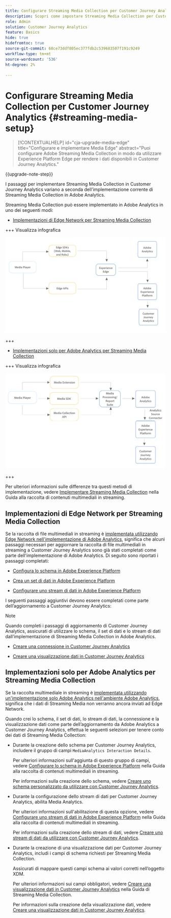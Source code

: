 ```yaml
---
title: Configurare Streaming Media Collection per Customer Journey Analytics
description: Scopri come impostare Streaming Media Collection per Customer Journey Analytics
role: Admin
solution: Customer Journey Analytics
feature: Basics
hide: true
hidefromtoc: true
source-git-commit: 68ce73ddf805ec377fdb2c539683507f191c9249
workflow-type: tm+mt
source-wordcount: '536'
ht-degree: 2%

---
```


# Configurare Streaming Media Collection per Customer Journey Analytics {#streaming-media-setup}

<!-- markdownlint-disable MD034 -->

>[!CONTEXTUALHELP]
>id="cja-upgrade-media-edge"
>title="Configurare e implementare Media Edge"
>abstract="Puoi configurare Adobe Streaming Media Collection in modo da utilizzare Experience Platform Edge per rendere i dati disponibili in Customer Journey Analytics."

<!-- markdownlint-enable MD034 -->

{{upgrade-note-step}}

I passaggi per implementare Streaming Media Collection in Customer Journey Analytics variano a seconda dell’implementazione corrente di Streaming Media Collection in Adobe Analytics.

Streaming Media Collection può essere implementato in Adobe Analytics in uno dei seguenti modi:

* [Implementazioni di Edge Network per Streaming Media Collection](#edge-network-implementations)

+++ Visualizza infografica

  ![Implementazione di Streaming Media su Edge](assets/streaming-media-edge.png)

+++

* [Implementazioni solo per Adobe Analytics per Streaming Media Collection](#adobe-analytics-only-implementations)

+++ Visualizza infografica

  ![Implementazione solo Analytics](assets/analytics-implementation.png)

+++

Per ulteriori informazioni sulle differenze tra questi metodi di implementazione, vedere [Implementare Streaming Media Collection](https://experienceleague.adobe.com/en/docs/media-analytics/using/implementation/overview) nella Guida alla raccolta di contenuti multimediali in streaming.

## Implementazioni di Edge Network per Streaming Media Collection

Se la raccolta di file multimediali in streaming è [implementata utilizzando Edge Network nell&#39;implementazione di Adobe Analytics](https://experienceleague.adobe.com/en/docs/media-analytics/using/implementation/overview#edge-implementation-methods), significa che alcuni passaggi necessari per aggiornare la raccolta di file multimediali in streaming a Customer Journey Analytics sono già stati completati come parte dell&#39;implementazione di Adobe Analytics. Di seguito sono riportati i passaggi completati:

* [Configura lo schema in Adobe Experience Platform](https://experienceleague.adobe.com/en/docs/media-analytics/using/implementation/edge-recommended/media-edge-sdk/implementation-edge#set-up-the-schema-in-adobe-experience-platform)

* [Crea un set di dati in Adobe Experience Platform](https://experienceleague.adobe.com/en/docs/media-analytics/using/implementation/edge-recommended/media-edge-sdk/implementation-edge#create-a-dataset-in-adobe-experience-platform)

* [Configurare uno stream di dati in Adobe Experience Platform](https://experienceleague.adobe.com/en/docs/media-analytics/using/implementation/edge-recommended/media-edge-sdk/implementation-edge#configure-a-datastream-in-adobe-experience-platform)

I seguenti passaggi aggiuntivi devono essere completati come parte dell’aggiornamento a Customer Journey Analytics:

>[!NOTE]
>
>Quando completi i passaggi di aggiornamento di Customer Journey Analytics, assicurati di utilizzare lo schema, il set di dati e lo stream di dati dall’implementazione di Streaming Media Collection in Adobe Analytics.

* [Creare una connessione in Customer Journey Analytics](/help/getting-started/cja-upgrade/cja-upgrade-connection.md)

* [Creare una visualizzazione dati in Customer Journey Analytics](/help/getting-started/cja-upgrade/cja-upgrade-dataview.md)


## Implementazioni solo per Adobe Analytics per Streaming Media Collection

Se la raccolta multimediale in streaming è [implementata utilizzando un&#39;implementazione solo Adobe Analytics nell&#39;ambiente Adobe Analytics](https://experienceleague.adobe.com/en/docs/media-analytics/using/implementation/overview#adobe-analytics-only-implementation-methods), significa che i dati di Streaming Media non verranno ancora inviati ad Edge Network.

Quando crei lo schema, il set di dati, lo stream di dati, la connessione e la visualizzazione dati come parte dell’aggiornamento da Adobe Analytics a Customer Journey Analytics, effettua le seguenti selezioni per tenere conto dei dati di Streaming Media Collection:

* Durante la creazione dello schema per Customer Journey Analytics, includere il gruppo di campi `MediaAnalytics Interaction Details`.

  Per ulteriori informazioni sull&#39;aggiunta di questo gruppo di campi, vedere [Configurare lo schema in Adobe Experience Platform](https://experienceleague.adobe.com/en/docs/media-analytics/using/implementation/edge-recommended/media-edge-sdk/implementation-edge#set-up-the-schema-in-adobe-experience-platform) nella Guida alla raccolta di contenuti multimediali in streaming.

  Per informazioni sulla creazione dello schema, vedere [Creare uno schema personalizzato da utilizzare con Customer Journey Analytics](/help/getting-started/cja-upgrade/cja-upgrade-schema-create.md).

* Durante la configurazione dello stream di dati per Customer Journey Analytics, abilita Media Analytics.

  Per ulteriori informazioni sull&#39;abilitazione di questa opzione, vedere [Configurare uno stream di dati in Adobe Experience Platform](https://experienceleague.adobe.com/en/docs/media-analytics/using/implementation/edge-recommended/media-edge-sdk/implementation-edge#configure-a-datastream-in-adobe-experience-platform) nella Guida alla raccolta di contenuti multimediali in streaming.

  Per informazioni sulla creazione dello stream di dati, vedere [Creare uno stream di dati da utilizzare con Customer Journey Analytics](/help/getting-started/cja-upgrade/cja-upgrade-datastream.md).

* Durante la creazione di una visualizzazione dati per Customer Journey Analytics, includi i campi di schema richiesti per Streaming Media Collection.

  Assicurati di mappare questi campi schema ai valori corretti nell’oggetto XDM.

  Per ulteriori informazioni sui campi obbligatori, vedere [Creare una visualizzazione dati in Customer Journey Analytics](/help/getting-started/cja-upgrade/cja-upgrade-dataview.md) nella Guida di Streaming Media Collection.

  Per informazioni sulla creazione della visualizzazione dati, vedere [Creare una visualizzazione dati in Customer Journey Analytics](/help/getting-started/cja-upgrade/cja-upgrade-dataview.md).


